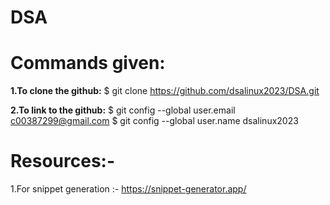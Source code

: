 # DSA

# Commands given:
**1.To clone the github:**
$ git clone https://github.com/dsalinux2023/DSA.git

**2.To link to the github:**
$ git config --global user.email c00387299@gmail.com
$ git config --global user.name dsalinux2023

# Resources:-
1.For snippet generation :- https://snippet-generator.app/
